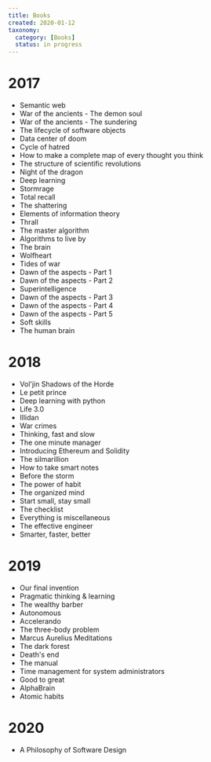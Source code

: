 ```yaml
---
title: Books
created: 2020-01-12
taxonomy:
  category: [Books]
  status: in progress
---
```


# 2017
* Semantic web
* War of the ancients - The demon soul
* War of the ancients - The sundering
* The lifecycle of software objects
* Data center of doom
* Cycle of hatred
* How to make a complete map of every thought you think
* The structure of scientific revolutions
* Night of the dragon
* Deep learning
* Stormrage
* Total recall
* The shattering
* Elements of information theory
* Thrall
* The master algorithm
* Algorithms to live by
* The brain
* Wolfheart
* Tides of war
* Dawn of the aspects - Part 1
* Dawn of the aspects - Part 2
* Superintelligence
* Dawn of the aspects - Part 3
* Dawn of the aspects - Part 4
* Dawn of the aspects - Part 5
* Soft skills
* The human brain

# 2018
* Vol'jin Shadows of the Horde
* Le petit prince
* Deep learning with python
* Life 3.0
* Illidan
* War crimes
* Thinking, fast and slow
* The one minute manager
* Introducing Ethereum and Solidity
* The silmarillion
* How to take smart notes
* Before the storm
* The power of habit
* The organized mind
* Start small, stay small
* The checklist
* Everything is miscellaneous
* The effective engineer
* Smarter, faster, better

# 2019
* Our final invention
* Pragmatic thinking & learning
* The wealthy barber
* Autonomous
* Accelerando
* The three-body problem
* Marcus Aurelius Meditations
* The dark forest
* Death's end
* The manual
* Time management for system administrators
* Good to great
* AlphaBrain
* Atomic habits

# 2020
* A Philosophy of Software Design
